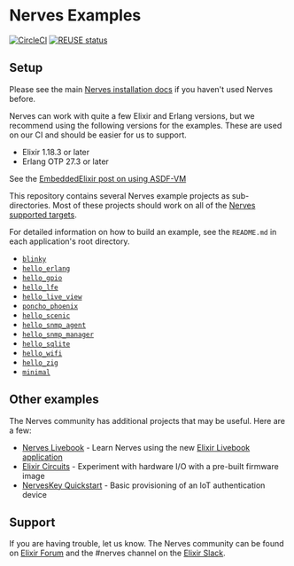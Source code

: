 # Nerves Examples

[![CircleCI](https://dl.circleci.com/status-badge/img/gh/nerves-project/nerves_examples/tree/main.svg?style=svg)](https://dl.circleci.com/status-badge/redirect/gh/nerves-project/nerves_examples/tree/main)
[![REUSE status](https://api.reuse.software/badge/github.com/nerves-project/nerves_examples)](https://api.reuse.software/info/github.com/nerves-project/nerves_examples)

## Setup

Please see the main [Nerves installation
docs](https://hexdocs.pm/nerves/installation.html) if you haven't used Nerves
before.

Nerves can work with quite a few Elixir and Erlang versions, but we recommend
using the following versions for the examples. These are used on our CI and
should be easier for us to support.

* Elixir 1.18.3 or later
* Erlang OTP 27.3 or later

See the [EmbeddedElixir post on using
ASDF-VM](https://embedded-elixir.com/post/2017-05-23-using-asdf-vm/)

This repository contains several Nerves example projects as sub-directories.
Most of these projects should work on all of the [Nerves supported
targets](https://hexdocs.pm/nerves/targets.html).

For detailed information on how to build an example, see the `README.md` in each
application's root directory.

* [`blinky`](https://github.com/nerves-project/nerves-examples/blob/main/blinky/README.md)
* [`hello_erlang`](https://github.com/nerves-project/nerves-examples/blob/main/hello_erlang/README.md)
* [`hello_gpio`](https://github.com/nerves-project/nerves-examples/blob/main/hello_gpio/README.md)
* [`hello_lfe`](https://github.com/nerves-project/nerves-examples/blob/main/hello_lfe/README.md)
* [`hello_live_view`](https://github.com/nerves-project/nerves-examples/blob/main/hello_live_view/README.md)
* [`poncho_phoenix`](https://github.com/nerves-project/nerves-examples/blob/main/poncho_phoenix/README.md)
* [`hello_scenic`](https://github.com/nerves-project/nerves-examples/blob/main/hello_scenic/README.md)
* [`hello_snmp_agent`](https://github.com/nerves-project/nerves-examples/blob/main/hello_snmp_agent/README.md)
* [`hello_snmp_manager`](https://github.com/nerves-project/nerves-examples/blob/main/hello_snmp_manager/README.md)
* [`hello_sqlite`](https://github.com/nerves-project/nerves-examples/blob/main/hello_sqlite/README.md)
* [`hello_wifi`](https://github.com/nerves-project/nerves-examples/blob/main/hello_wifi/README.md)
* [`hello_zig`](https://github.com/nerves-project/nerves-examples/blob/main/hello_zig/README.md)
* [`minimal`](https://github.com/nerves-project/nerves-examples/blob/main/minimal/README.md)

## Other examples

The Nerves community has additional projects that may be useful. Here are a few:

* [Nerves Livebook](https://github.com/fhunleth/nerves_livebook) -
  Learn Nerves using the new [Elixir Livebook application](https://github.com/elixir-nx/livebook)
* [Elixir Circuits](https://github.com/elixir-circuits/circuits_quickstart) -
  Experiment with hardware I/O with a pre-built firmware image
* [NervesKey Quickstart](https://github.com/nerves-hub/nerves_key_quickstart) -
  Basic provisioning of an IoT authentication device

## Support

If you are having trouble, let us know. The Nerves community can be found on
[Elixir Forum](https://elixirforum.com/c/nerves-forum) and the #nerves channel
on the [Elixir Slack](https://elixir-slackin.herokuapp.com/).
